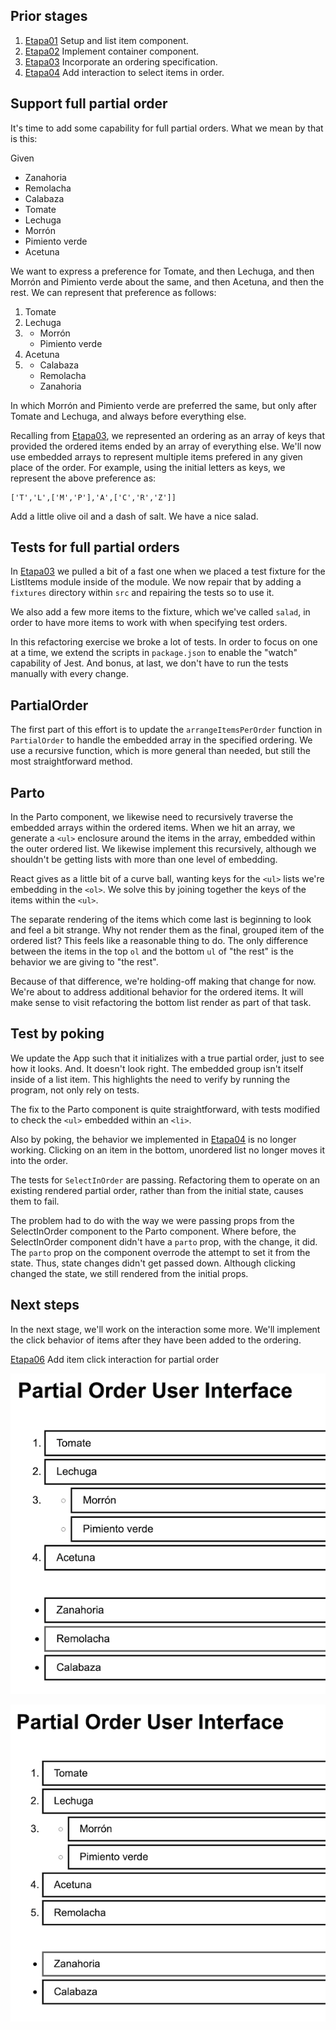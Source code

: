 ## Prior stages
1. [Etapa01](Etapa01.md) Setup and list item component.
1. [Etapa02](Etapa02.md) Implement container component.
1. [Etapa03](Etapa03.md) Incorporate an ordering specification.
1. [Etapa04](Etapa04.md) Add interaction to select items in order.

## Support full partial order

It's time to add some capability for full partial orders.
What we mean by that is this:

Given
- Zanahoria
- Remolacha
- Calabaza
- Tomate
- Lechuga
- Morrón
- Pimiento verde
- Acetuna

We want to express a preference for Tomate, and then Lechuga, and then
Morrón and Pimiento verde about the same, and then Acetuna, and then the rest.
We can represent that preference as follows:
1. Tomate
1. Lechuga
1.  - Morrón
    - Pimiento verde
1. Acetuna
1.  - Calabaza
    - Remolacha
    - Zanahoria

In which Morrón and Pimiento verde are preferred the same, but only after
Tomate and Lechuga, and always before everything else.

Recalling from [Etapa03](Etapa03.md), we represented an ordering as
an array of keys that provided the ordered items ended by an array of
everything else. We'll now use embedded arrays to represent multiple items
prefered in any given place of the order. For example, using the initial
letters as keys, we represent the above preference as:
```
['T','L',['M','P'],'A',['C','R','Z']]
```

Add a little olive oil and a dash of salt. We have a nice salad.

## Tests for full partial orders

In [Etapa03](Etapa03) we pulled a bit of a fast one when we placed a
test fixture for the ListItems module inside of the module.
We now repair that by adding a `fixtures` directory within `src`
and repairing the tests so to use it.

We also add a few more items to the fixture, which we've called `salad`,
in order to have more items to work with when specifying test orders.

In this refactoring exercise we broke a lot of tests. In order to focus
on one at a time, we extend the scripts in `package.json` to enable
the "watch" capability of Jest. And bonus, at last, we don't have to
run the tests manually with every change.

## PartialOrder

The first part of this effort is to update the `arrangeItemsPerOrder`
function in `PartialOrder` to handle the embedded array in the specified
ordering. We use a recursive function, which is more general than needed,
but still the most straightforward method.

## Parto

In the Parto component, we likewise need to recursively traverse the
embedded arrays within the ordered items. When we hit an array, we
generate a `<ul>` enclosure around the items in the array, embedded
within the outer ordered list. We likewise implement this recursively,
although we shouldn't be getting lists with more than one level of
embedding.

React gives as a little bit of a curve ball, wanting keys for the
`<ul>` lists we're embedding in the `<ol>`. We solve this by joining
together the keys of the items within the `<ul>`.

The separate rendering of the items which come last is beginning to look
and feel a bit strange. Why not render them as the final, grouped item
of the ordered list? This feels like a reasonable thing to do. The only
difference between the items in the top `ol` and the bottom `ul` of "the
rest" is the behavior we are giving to "the rest".

Because of that difference, we're holding-off making that change for now.
We're about to address additional behavior for the ordered items.
It will make sense to visit refactoring the bottom list render as part
of that task.

## Test by poking

We update the App such that it initializes with a true partial order,
just to see how it looks. And. It doesn't look right. The embedded
group isn't itself inside of a list item. This highlights the need to
verify by running the program, not only rely on tests.

The fix to the Parto component is quite straightforward, with tests
modified to check the `<ul>` embedded within an `<li>`.

Also by poking, the behavior we implemented in [Etapa04](Etapa04.md) is
no longer working. Clicking on an item in the bottom, unordered list
no longer moves it into the order.

The tests for `SelectInOrder` are passing. Refactoring them to operate
on an existing rendered partial order, rather than from the initial state,
causes them to fail.

The problem had to do with the way we were passing props from the
SelectInOrder component to the Parto component. Where before, the
SelectInOrder component didn't have a `parto` prop, with the change,
it did. The `parto` prop on the component overrode the attempt to set
it from the state. Thus, state changes didn't get passed down.
Although clicking changed the state, we still rendered from the initial props.

## Next steps

In the next stage, we'll work on the interaction some more.
We'll implement the click behavior of items after they have been
added to the ordering.

[Etapa06](Etapa06.md) Add item click interaction for partial order

![Etapa05 Screen Capture 1](images/Etapa05Capture1.png)

![Etapa05 Screen Capture 2](images/Etapa05Capture2.png)
